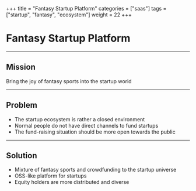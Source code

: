 +++
title = "Fantasy Startup Platform"
categories = ["saas"]
tags = ["startup", "fantasy", "ecosystem"]
weight = 22
+++

# Fantasy Startup Platform

---

## Mission

Bring the joy of fantasy sports into the startup world

---

## Problem

- The startup ecosystem is rather a closed environment
- Normal people do not have direct channels to fund startups
- The fund-raising situation should be more open towards the public

---

## Solution

- Mixture of fantasy sports and crowdfunding to the startup universe
- OSS-like platform for startups
- Equity holders are more distributed and diverse
